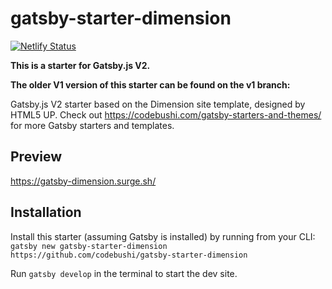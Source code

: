 # gatsby-starter-dimension

[![Netlify Status](https://api.netlify.com/api/v1/badges/33baccbf-6e87-44e4-b520-7fa665af5e8a/deploy-status)](https://app.netlify.com/sites/priceless-keller-a979ee/deploys)

**This is a starter for Gatsby.js V2.**

**The older V1 version of this starter can be found on the v1 branch:**

Gatsby.js V2 starter based on the Dimension site template, designed by HTML5 UP. Check out https://codebushi.com/gatsby-starters-and-themes/ for more Gatsby starters and templates.

## Preview

https://gatsby-dimension.surge.sh/

## Installation

Install this starter (assuming Gatsby is installed) by running from your CLI:
<br/>
`gatsby new gatsby-starter-dimension https://github.com/codebushi/gatsby-starter-dimension`

Run `gatsby develop` in the terminal to start the dev site.
